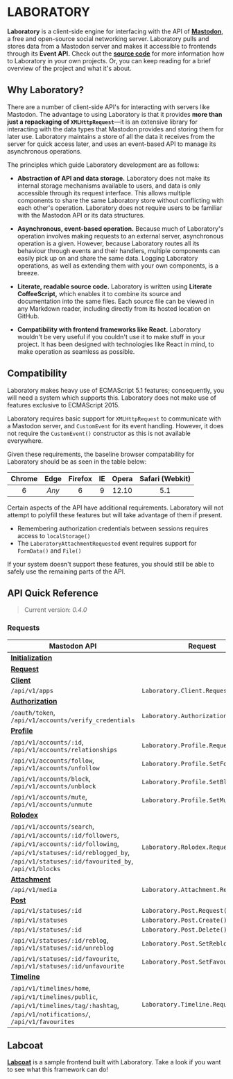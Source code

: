 #  LABORATORY  #

__Laboratory__ is a client-side engine for interfacing with the API of [__Mastodon__](https://github.com/tootsuite/mastodon), a free and open-source social networking server.
Laboratory pulls and stores data from a Mastodon server and makes it accessible to frontends through its __Event API.__
Check out the __[source code](src)__ for more information how to Laboratory in your own projects.
Or, you can keep reading for a brief overview of the project and what it's about.

##  Why Laboratory?  ##

There are a number of client-side API's for interacting with servers like Mastodon.
The advantage to using Laboratory is that it provides **more than just a repackaging of `XMLHttpRequest`**—it is an extensive library for interacting with the data types that Mastodon provides and storing them for later use.
Laboratory maintains a store of all the data it receives from the server for quick access later, and uses an event-based API to manage its asynchronous operations.

The principles which guide Laboratory development are as follows:

 -  __Abstraction of API and data storage.__
    Laboratory does not make its internal storage mechanisms available to users, and data is only accessible through its request interface.
    This allows multiple components to share the same Laboratory store without conflicting with each other's operation.
    Laboratory does not require users to be familiar with the Mastodon API or its data structures.

 -  __Asynchronous, event-based operation.__
    Because much of Laboratory's operation involves making requests to an external server, asynchronous operation is a given.
    However, because Laboratory routes all its behaviour through events and their handlers, multiple components can easily pick up on and share the same data.
    Logging Laboratory operations, as well as extending them with your own components, is a breeze.

 -  __Literate, readable source code.__
    Laboratory is written using __Literate CoffeeScript,__ which enables it to combine its source and documentation into the same files.
    Each source file can be viewed in any Markdown reader, including directly from its hosted location on GitHub.

 -  __Compatibility with frontend frameworks like React.__
    Laboratory wouldn't be very useful if you couldn't use it to make stuff in your project.
    It has been designed with technologies like React in mind, to make operation as seamless as possible.

##  Compatibility  ##

Laboratory makes heavy use of ECMAScript 5.1 features; consequently, you will need a system which supports this.
Laboratory does not make use of features exclusive to ECMAScript 2015.

Laboratory requires basic support for `XMLHttpRequest` to communicate with a Mastodon server, and `CustomEvent` for its event handling.
However, it does not require the `CustomEvent()` constructor as this is not available everywhere.

Given these requirements, the baseline browser compatability for Laboratory should be as seen in the table below:

<div align="center">

| Chrome | Edge  | Firefox |  IE   | Opera | Safari (Webkit) |
| :----: | :---: | :-----: | :---: | :---: | :-------------: |
|   6    | _Any_ |    6    |   9   | 12.10 |       5.1       |

</div>

Certain aspects of the API have additional requirements.
Laboratory will not attempt to polyfill these features but will take advantage of them if present.

- Remembering authorization credentials between sessions requires access to `localStorage()`
- The `LaboratoryAttachmentRequested` event requires support for `FormData()` and `File()`

If your system doesn't support these features, you should still be able to safely use the remaining parts of the API.

##  API Quick Reference  ##

>  Current version: *0.4.0*

###  Requests

| Mastodon API | Request |
| ------------ | ------- |
| [__Initialization__](src/API/Initialization.litcoffee) |  |
| [__Request__](src/API/Request.litcoffee) |  |
| [__Client__](src/API/Client.litcoffee) |  |
| `/api/v1/apps` | `Laboratory.Client.Request()`
| [__Authorization__](src/API/Authorization.litcoffee) |  |
| `/oauth/token`, `/api/v1/accounts/verify_credentials` | `Laboratory.Authorization.Request()` |
| [__Profile__](src/API/Profile.litcoffee) |  |
| `/api/v1/accounts/:id`, `/api/v1/accounts/relationships` | `Laboratory.Profile.Request()` |
| `/api/v1/accounts/follow`, `/api/v1/accounts/unfollow` | `Laboratory.Profile.SetFollow()` |
| `/api/v1/accounts/block`, `/api/v1/accounts/unblock` | `Laboratory.Profile.SetBlock()` |
| `/api/v1/accounts/mute`, `/api/v1/accounts/unmute` | `Laboratory.Profile.SetMute()` |
| [__Rolodex__](src/API/Rolodex.litcoffee) |  |
| `/api/v1/accounts/search`, `/api/v1/accounts/:id/followers`, `/api/v1/accounts/:id/following`, `/api/v1/statuses/:id/reblogged_by`, `/api/v1/statuses/:id/favourited_by`, `/api/v1/blocks` | `Laboratory.Rolodex.Request()` |
| [__Attachment__](src/API/Attachment.litcoffee) |  |
| `/api/v1/media` | `Laboratory.Attachment.Request()` |
| [__Post__](src/Events/Post.litcoffee) |  |
| `/api/v1/statuses/:id` | `Laboratory.Post.Request()` |
| `/api/v1/statuses` | `Laboratory.Post.Create()` |
| `/api/v1/statuses/:id` | `Laboratory.Post.Delete()` |
| `/api/v1/statuses/:id/reblog`, `/api/v1/statuses/:id/unreblog` | `Laboratory.Post.SetReblog()` |
| `/api/v1/statuses/:id/favourite`, `/api/v1/statuses/:id/unfavourite` | `Laboratory.Post.SetFavourite()` |
| [__Timeline__](src/API/Timeline.litcoffee) |  |
| `/api/v1/timelines/home`, `/api/v1/timelines/public`, `/api/v1/timelines/tag/:hashtag`, `/api/v1/notifications/`, `/api/v1/favourites` | `Laboratory.Timeline.Request()` |

##  Labcoat  ##

[__Labcoat__](https://github.com/marrus-sh/labcoat) is a sample frontend built with Laboratory.
Take a look if you want to see what this framework can do!

